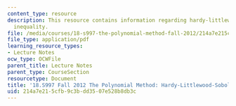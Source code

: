 ```yaml
---
content_type: resource
description: This resource contains information regarding hardy-littlewood-sobolev
  inequality.
file: /media/courses/18-s997-the-polynomial-method-fall-2012/214a7e215cfb9c3bdd3507e528b8db3c_MIT18_S997F12_lec30.pdf
file_type: application/pdf
learning_resource_types:
- Lecture Notes
ocw_type: OCWFile
parent_title: Lecture Notes
parent_type: CourseSection
resourcetype: Document
title: '18.S997 Fall 2012 The Polynomial Method: Hardy-Littlewood-Sobolev Inequality'
uid: 214a7e21-5cfb-9c3b-dd35-07e528b8db3c
---
```

